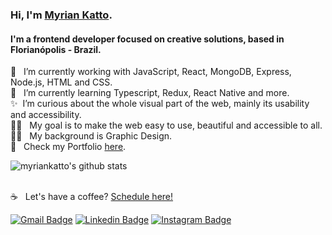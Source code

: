 
### Hi, I'm [Myrian Katto](https://www.myriankatto.com).
<h4>I'm a frontend developer focused on creative solutions, based in Florianópolis - Brazil. </h4>

<!--
**myriankatto/myriankatto** is a ✨ _special_ ✨ repository because its `README.md` (this file) appears on your GitHub profile.

Here are some ideas to get you started:

- 🔭 I’m currently working on ...
- 🌱 I’m currently learning ...
- 👯 I’m looking to collaborate on ...
- 🤔 I’m looking for help with ...
- 💬 Ask me about ...
- 📫 How to reach me: ...
- 😄 Pronouns: ...
- ⚡ Fun fact: ...
-->
🔭  &nbsp; I’m currently working with JavaScript, React, MongoDB, Express, Node.js, HTML and CSS.
</br>
🌱  &nbsp; I’m currently learning Typescript, Redux, React Native and more.
</br>
✨  &nbsp;I’m curious about the whole visual part of the web, mainly its usability and accessibility. 
</br>
🧞‍♀️  &nbsp; My goal is to make the web easy to use, beautiful and accessible to all.
</br>
👩‍🎨 &nbsp; My background is Graphic Design.
</br>
🦄  &nbsp; Check my Portfolio [here](https://www.myriankatto.com).



![myriankatto's github stats](https://github-readme-stats.vercel.app/api?username=myriankatto&show_icons=true&theme=buefy)

 
 <br/> :coffee: &nbsp; Let's have a coffee? [Schedule here!](https://calendly.com/myriankatto)


[![Gmail Badge](https://img.shields.io/badge/-myriankatto@gmail.com-c14438?style=flat-square&logo=Gmail&logoColor=white&link=mailto:myriankatto@gmail.com)](mailto:myriankatto@gmail.com) [![Linkedin Badge](https://img.shields.io/badge/-myriankatto-blue?style=flat-square&logo=Linkedin&logoColor=white&link=https://www.linkedin.com/in/myrian-katto-2792a921/)](https://www.linkedin.com/in/myrian-katto-2792a921/) [![Instagram Badge](http://img.shields.io/badge/-myrionn-8134AF?style=flat-square&logo=instagram&logoColor=white&link=https://www.instagram.com/myrionn/)](https://www.instagram.com/myrionn/) 


